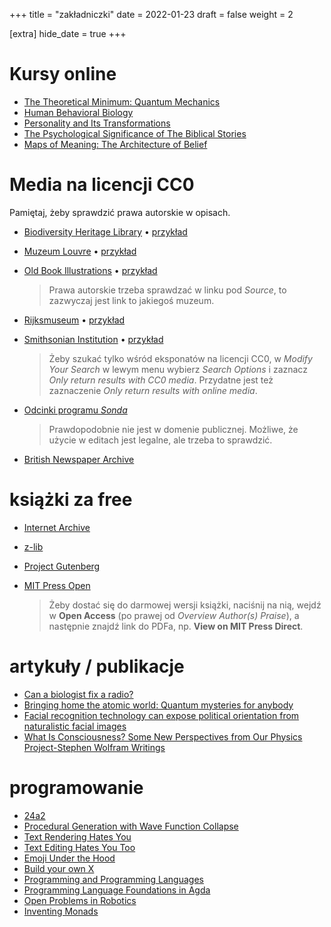+++
title = "zakładniczki"
date = 2022-01-23
draft = false
weight = 2

[extra]
hide_date = true
+++

# Kursy online

- [The Theoretical Minimum: Quantum Mechanics](https://www.youtube.com/playlist?list=PL701CD168D02FF56F)
- [Human Behavioral Biology](https://www.youtube.com/playlist?list=PL848F2368C90DDC3D)
- [Personality and Its Transformations](https://www.youtube.com/playlist?list=PL22J3VaeABQApSdW8X71Ihe34eKN6XhCi)
- [The Psychological Significance of The Biblical Stories](https://www.youtube.com/playlist?list=PL22J3VaeABQD_IZs7y60I3lUrrFTzkpat)
- [Maps of Meaning: The Architecture of Belief](https://www.youtube.com/playlist?list=PL22J3VaeABQAT-0aSPq-OKOpQlHyR4k5h)

# Media na licencji CC0

Pamiętaj, żeby sprawdzić prawa autorskie w opisach.

- [Biodiversity Heritage Library](https://flickr.com/photos/biodivlibrary/sets/) • [przykład](https://www.flickr.com/photos/biodivlibrary/6263521523/in/album-72157627293947110/)
- [Muzeum Louvre](https://collections.louvre.fr/en/) • [przykład](https://collections.louvre.fr/en/ark:/53355/cl010056815)
- [Old Book Illustrations](http://oldbookillustrations.com/) • [przykład](https://www.oldbookillustrations.com/illustrations/compassionate-children/)

  > Prawa autorskie trzeba sprawdzać w linku pod *Source*,
  to zazwyczaj jest link to jakiegoś muzeum.
- [Rijksmuseum](https://www.rijksmuseum.nl/en/rijksstudio) • [przykład](https://www.rijksmuseum.nl/en/my/collections/3223991--kizilod/japanese-art/objecten#/RP-P-2000-348,3)
- [Smithsonian Institution](http://collections.si.edu/search/) • [przykład](https://www.oldbookillustrations.com/illustrations/hana-saka-jiji/)

  > Żeby szukać tylko wśród eksponatów na licencji CC0,
  w *Modify Your Search* w lewym menu wybierz *Search Options* i zaznacz *Only return results with CC0 media*.
  Przydatne jest też zaznaczenie *Only return results with online media*.
- [Odcinki programu *Sonda*](https://archive.org/details/sonda?sort=titleSorter)

  > Prawdopodobnie nie jest w domenie publicznej. Możliwe, że użycie
  w editach jest legalne, ale trzeba to sprawdzić.
- [British Newspaper Archive](https://www.britishnewspaperarchive.co.uk/)


# książki za free

- [Internet Archive](http://archive.org)
- [z-lib](http://z-lib.org)
- [Project Gutenberg](http://www.gutenberg.org/)
- [MIT Press Open](https://mitpress.mit.edu/mit-press-open)

  > Żeby dostać się do darmowej wersji książki, naciśnij na nią,
  wejdź w **Open Access** (po prawej od *Overview Author(s) Praise*), a następnie znajdź
  link do PDFa, np. **View on MIT Press Direct**.


# artykuły / publikacje

- [Can a biologist fix a radio?](https://www.cell.com/cancer-cell/pdf/S1535-6108(02)00133-2.pdf)
- [Bringing home the atomic world: Quantum mysteries for anybody](https://sci-hub.st/10.1119/1.12594)
- [Facial recognition technology can expose political orientation from naturalistic facial images](https://www.nature.com/articles/s41598-020-79310-1)
- [What Is Consciousness? Some New Perspectives from Our Physics Project-Stephen Wolfram Writings](https://writings.stephenwolfram.com/2021/03/what-is-consciousness-some-new-perspectives-from-our-physics-project/)


# programowanie

- [24a2](https://24a2.routley.io/)
- [Procedural Generation with Wave Function Collapse](https://www.gridbugs.org/wave-function-collapse/)
- [Text Rendering Hates You](https://gankra.github.io/blah/text-hates-you/#fonts-can-contain-svg)
- [Text Editing Hates You Too](https://lord.io/text-editing-hates-you-too/)
- [Emoji Under the Hood](https://tonsky.me/blog/emoji/)
- [Build your own X](https://github.com/danistefanovic/build-your-own-x)
- [Programming and Programming Languages](https://papl.cs.brown.edu/2020/Introduction.html)
- [Programming Language Foundations in Agda](https://plfa.github.io/)
- [Open Problems in Robotics](https://scottlocklin.wordpress.com/2020/07/29/open-problems-in-robotics/)
- [Inventing Monads](https://blog.kabir.sh/inventing-monads)
